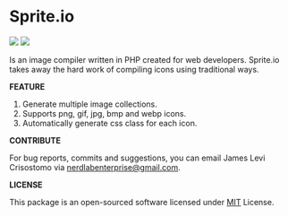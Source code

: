 # Sprite.io

![](https://img.shields.io/badge/packagist-v1.0.0-informational?style=flat&logo=<LOGO_NAME>&logoColor=white&color=2bbc8a) ![](https://img.shields.io/badge/license-MIT-informational?style=flat&logo=<LOGO_NAME>&logoColor=white&color=2bbc8a)
 
Is an image compiler written in PHP created for web developers. Sprite.io takes away the hard work of compiling icons using traditional ways.

**FEATURE**
1. Generate multiple image collections.
2. Supports png, gif, jpg, bmp and webp icons.
3. Automatically generate css class for each icon.

**CONTRIBUTE**

For bug reports, commits and suggestions, you can email James Levi Crisostomo via nerdlabenterprise@gmail.com.


**LICENSE**

This package is an open-sourced software licensed under [MIT](https://opensource.org/licenses/MIT) License.
